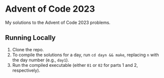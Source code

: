 # Advent of Code 2023

My solutions to the Advent of Code 2023 problems.

## Running Locally

1. Clone the repo.
2. To compile the solutions for a day, run `cd dayn && make`, replacing `n` with the day number (e.g., `day1`).
3. Run the compiled executable (either `01` or `02` for parts 1 and 2, respectively).
